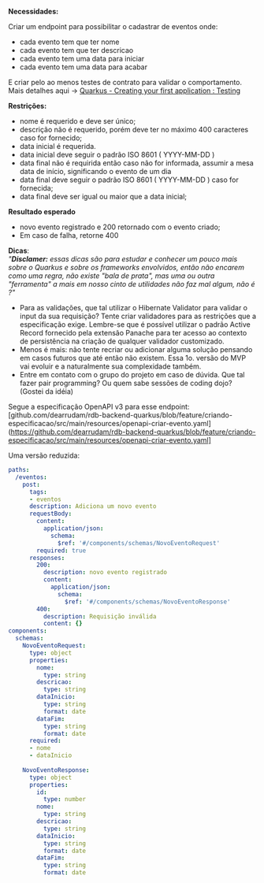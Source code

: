 **Necessidades:**

Criar um endpoint para possibilitar o cadastrar de eventos onde:
- cada evento tem que ter nome
- cada evento tem que ter descricao
- cada evento tem uma data para iniciar
- cada evento tem uma data para acabar

E criar pelo ao menos testes de contrato para validar o comportamento. Mais detalhes aqui -> [Quarkus - Creating your first application : Testing](https://quarkus.io/guides/getting-started#testing)

**Restrições:**
- nome é requerido e deve ser único;
- descrição não é requerido, porém deve ter no máximo 400 caracteres caso for fornecido;
- data inicial é requerida. 
- data inicial deve seguir o padrão ISO 8601 ( YYYY-MM-DD )
- data final não é requirida então caso não for informada, assumir a mesa data de início, significando o evento de um dia
- data final deve seguir o padrão ISO 8601 ( YYYY-MM-DD ) caso for fornecida;
- data final deve ser igual ou maior que a data inicial;

 **Resultado esperado**
- novo evento registrado e 200 retornado com o evento criado;
- Em caso de falha, retorne 400

**Dicas**:  
*"***Disclamer:*** essas dicas são para estudar e conhecer um pouco mais sobre o Quarkus e sobre os frameworks envolvidos, então não encarem como uma regra, não existe "bala de prata", mas uma ou outra "ferramenta" a mais em nosso cinto de utilidades não faz mal algum, não é ?"* 
- Para as validações, que tal utilizar o Hibernate Validator para validar o input da sua requisição? Tente criar validadores para as restrições que a especificação exige. Lembre-se que é possível utilizar o padrão Active Record fornecido pela extensão Panache para ter acesso ao contexto de persistência na criação de qualquer validador customizado.
- Menos é mais: não tente recriar ou adicionar alguma solução pensando em casos futuros que até então não existem. Essa 1o. versão do MVP vai evoluir e a naturalmente sua complexidade também. 
- Entre em contato com o grupo do projeto em caso de dúvida. Que tal fazer pair programming? Ou quem sabe sessões de coding dojo? (Gostei da idéia)

Segue a especificação OpenAPI v3 para esse endpoint: [github.com/dearrudam/rdb-backend-quarkus/blob/feature/criando-especificacao/src/main/resources/openapi-criar-evento.yaml](https://github.com/dearrudam/rdb-backend-quarkus/blob/feature/criando-especificacao/src/main/resources/openapi-criar-evento.yaml]

Uma versão reduzida:
```yaml
paths:
  /eventos:
    post:
      tags:
      - eventos
      description: Adiciona um novo evento
      requestBody:
        content:
          application/json:
            schema:
              $ref: '#/components/schemas/NovoEventoRequest'
        required: true
      responses:
        200:
          description: novo evento registrado
          content:
            application/json:
              schema:
                $ref: '#/components/schemas/NovoEventoResponse'
        400:
          description: Requisição inválida
          content: {}
components:
  schemas:    
    NovoEventoRequest:
      type: object
      properties:
        nome:
          type: string
        descricao:
          type: string
        dataInicio:
          type: string
          format: date
        dataFim:
          type: string
          format: date
      required:
      - nome
      - dataInicio
  
    NovoEventoResponse:
      type: object
      properties:
        id:
          type: number
        nome:
          type: string
        descricao:
          type: string
        dataInicio:
          type: string
          format: date
        dataFim:
          type: string
          format: date
```


